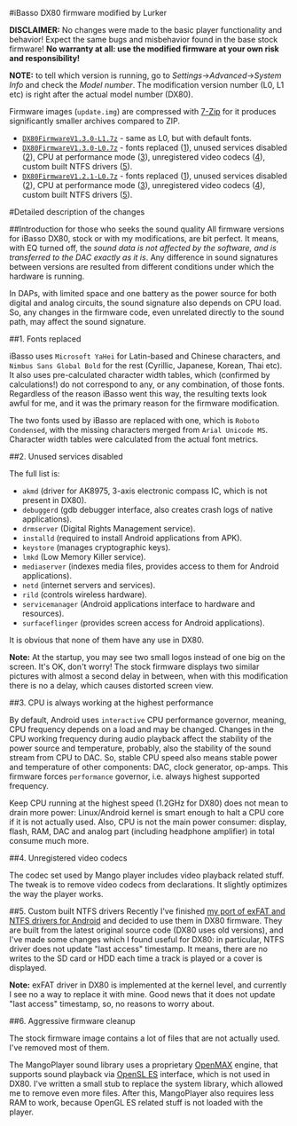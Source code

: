 #iBasso DX80 firmware modified by Lurker

**DISCLAIMER:** No changes were made to the basic player functionality and behavior! Expect the same bugs and misbehavior found in the base stock firmware! **No warranty at all: use the modified firmware at your own risk and responsibility!**

**NOTE:** to tell which version is running, go to _Settings_->_Advanced_->_System Info_ and check the _Model number_. The modification version number (L0, L1 etc) is right after the actual model number (DX80).

Firmware images (`update.img`) are compressed with [7-Zip](http://www.7-zip.org/) for it produces significantly smaller archives compared to ZIP.

- [`DX80FirmwareV1.3.0-L1.7z`](https://github.com/Lurker00/DX80-firmware/raw/master/release/DX80FirmwareV1.3.0-L1.7z) - same as L0, but with default fonts.
- [`DX80FirmwareV1.3.0-L0.7z`](https://github.com/Lurker00/DX80-firmware/raw/master/release/DX80FirmwareV1.3.0-L0.7z) - fonts replaced ([1]), unused services disabled ([2]), CPU at performance mode ([3]), unregistered video codecs ([4]), custom built NTFS drivers ([5]).
- [`DX80FirmwareV1.2.1-L0.7z`](https://github.com/Lurker00/DX80-firmware/raw/master/release/DX80FirmwareV1.2.1-L0.7z) - fonts replaced ([1]), unused services disabled ([2]), CPU at performance mode ([3]), unregistered video codecs ([4]), custom built NTFS drivers ([5]).

[1]: #1-fonts-replaced
[2]: #2-unused-services-disabled
[3]: #3-cpu-is-always-working-at-the-highest-performance
[4]: #4-unregistered-video-codecs
[5]: #5-custom-built-ntfs-drivers
[6]: #6-aggressive-firmware-cleanup

#Detailed description of the changes

##Introduction for those who seeks the sound quality
All firmware versions for iBasso DX80, stock or with my modifications, are bit perfect. It means, with EQ turned off, the *sound data is not affected by the software, and is transferred to the DAC exactly as it is*. Any difference in sound signatures between versions are resulted from different conditions under which the hardware is running.

In DAPs, with limited space and one battery as the power source for both digital and analog circuits, the sound signature also depends on CPU load. So, any changes in the firmware code, even unrelated directly to the sound path, may affect the sound signature.

##1. Fonts replaced

iBasso uses `Microsoft YaHei` for Latin-based and Chinese characters, and `Nimbus Sans Global Bold` for the rest (Cyrillic, Japanese, Korean, Thai etc). It also uses pre-calculated character width tables, which (confirmed by calculations!) do not correspond to any, or any combination, of those fonts. Regardless of the reason iBasso went this way, the resulting texts look awful for me, and it was the primary reason for the firmware modification.

The two fonts used by iBasso are replaced with one, which is `Roboto Condensed`, with the missing characters merged from `Arial Unicode MS`. Character width tables were calculated from the actual font metrics.

##2. Unused services disabled

The full list is:
* `akmd` (driver for AK8975, 3-axis electronic compass IC, which is not present in DX80).
* `debuggerd` (gdb debugger interface, also creates crash logs of native applications).
* `drmserver` (Digital Rights Management service).
* `installd` (required to install Android applications from APK).
* `keystore` (manages cryptographic keys).
* `lmkd` (Low Memory Killer service).
* `mediaserver` (indexes media files, provides access to them for Android applications).
* `netd` (internet servers and services).
* `rild` (controls wireless hardware).
* `servicemanager` (Android applications interface to hardware and resources).
* `surfaceflinger` (provides screen access for Android applications).

It is obvious that none of them have any use in DX80.

**Note:** At the startup, you may see two small logos instead of one big on the screen. It's OK, don't worry! The stock firmware displays two similar pictures with almost a second delay in between, when with this modification there is no a delay, which causes distorted screen view.

##3. CPU is always working at the highest performance

By default, Android uses `interactive` CPU performance governor, meaning, CPU frequency depends on a load and may be changed. Changes in the CPU working frequency during audio playback affect the stability of the power source and temperature, probably, also the stability of the sound stream from CPU to DAC. So, stable CPU speed also means stable power and temperature of other components: DAC, clock generator, op-amps. This firmware forces `performance` governor, i.e. always highest supported frequency.

Keep CPU running at the highest speed (1.2GHz for DX80) does not mean to drain more power: Linux/Android kernel is smart enough to halt a CPU core if it is not actually used. Also, CPU is not the main power consumer: display, flash, RAM, DAC and analog part (including headphone amplifier) in total consume much more.

##4. Unregistered video codecs

The codec set used by Mango player includes video playback related stuff. The tweak is to remove video codecs from declarations. It slightly optimizes the way the player works.

##5. Custom built NTFS drivers
Recently I've finished [my port of exFAT and NTFS drivers for Android](https://github.com/Lurker00/Android-fs) and decided to use them in DX80 firmware. They are built from the latest original source code (DX80 uses old versions), and I've made some changes which I found useful for DX80: in particular, NTFS driver does not update "last access" timestamp. It means, there are no writes to the SD card or HDD each time a track is played or a cover is displayed.

**Note:** exFAT driver in DX80 is implemented at the kernel level, and currently I see no a way to replace it with mine. Good news that it does not update "last access" timestamp, so, no reasons to worry about.

##6. Aggressive firmware cleanup

The stock firmware image contains a lot of files that are not actually used. I've removed most of them.

The MangoPlayer sound library uses a proprietary [OpenMAX](https://en.wikipedia.org/wiki/OpenMAX) engine, that supports sound playback via [OpenSL ES](https://en.wikipedia.org/wiki/OpenSL_ES) interface, which is not used in DX80. I've written a small stub to replace the system library, which allowed me to remove even more files. After this, MangoPlayer also requires less RAM to work, because OpenGL ES related stuff is not loaded with the player.

